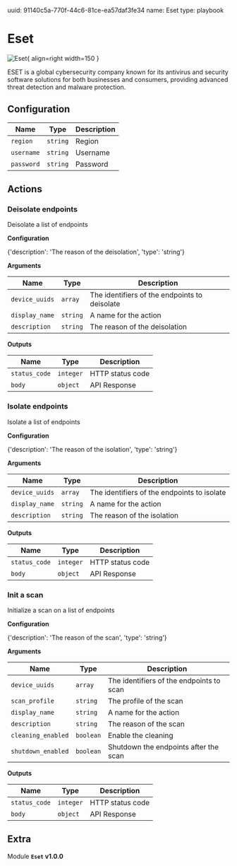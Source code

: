 uuid: 91140c5a-770f-44c6-81ce-ea57daf3fe34
name: Eset
type: playbook

# Eset

![Eset](/assets/playbooks/library/eset.png){ align=right width=150 }

ESET is a global cybersecurity company known for its antivirus and security software solutions for both businesses and consumers, providing advanced threat detection and malware protection.

## Configuration

| Name      |  Type   |  Description  |
| --------- | ------- | --------------------------- |
| `region` | `string` | Region |
| `username` | `string` | Username |
| `password` | `string` | Password |

## Actions

### Deisolate endpoints

Deisolate a list of endpoints

**Configuration**

{'description': 'The reason of the deisolation', 'type': 'string'}

**Arguments**

| Name      |  Type   |  Description  |
| --------- | ------- | --------------------------- |
| `device_uuids` | `array` | The identifiers of the endpoints to deisolate |
| `display_name` | `string` | A name for the action |
| `description` | `string` | The reason of the deisolation |


**Outputs**

| Name      |  Type   |  Description  |
| --------- | ------- | --------------------------- |
| `status_code` | `integer` | HTTP status code |
| `body` | `object` | API Response |

### Isolate endpoints

Isolate a list of endpoints

**Configuration**

{'description': 'The reason of the isolation', 'type': 'string'}

**Arguments**

| Name      |  Type   |  Description  |
| --------- | ------- | --------------------------- |
| `device_uuids` | `array` | The identifiers of the endpoints to isolate |
| `display_name` | `string` | A name for the action |
| `description` | `string` | The reason of the isolation |


**Outputs**

| Name      |  Type   |  Description  |
| --------- | ------- | --------------------------- |
| `status_code` | `integer` | HTTP status code |
| `body` | `object` | API Response |

### Init a scan

Initialize a scan on a list of endpoints

**Configuration**

{'description': 'The reason of the scan', 'type': 'string'}

**Arguments**

| Name      |  Type   |  Description  |
| --------- | ------- | --------------------------- |
| `device_uuids` | `array` | The identifiers of the endpoints to scan |
| `scan_profile` | `string` | The profile of the scan |
| `display_name` | `string` | A name for the action |
| `description` | `string` | The reason of the scan |
| `cleaning_enabled` | `boolean` | Enable the cleaning |
| `shutdown_enabled` | `boolean` | Shutdown the endpoints after the scan |


**Outputs**

| Name      |  Type   |  Description  |
| --------- | ------- | --------------------------- |
| `status_code` | `integer` | HTTP status code |
| `body` | `object` | API Response |


## Extra

Module **`Eset` v1.0.0**